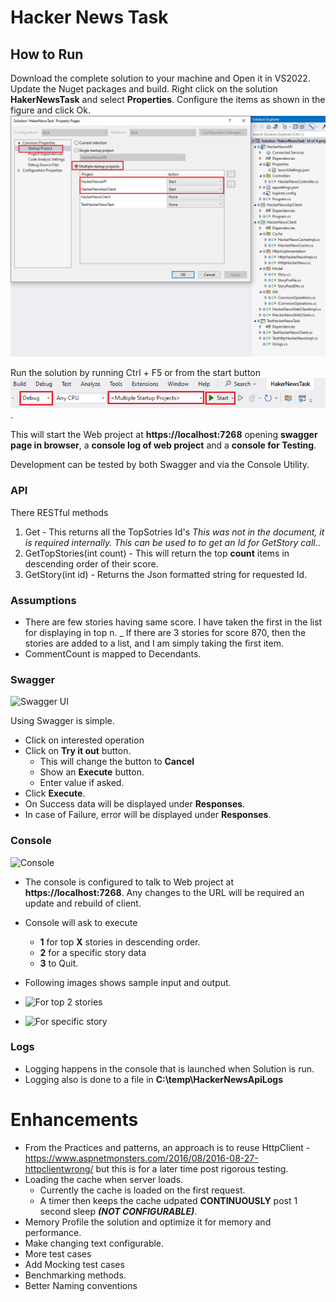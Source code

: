# Hacker News Task

## How to Run

Download the complete solution to your machine and Open it in VS2022.
Update the Nuget packages and build.
Right click on the solution **HakerNewsTask** and select **Properties**.
Configure the items as shown in the figure and click Ok.
![Multiple startup project configuration](/Images/SolutionStartup.png)

Run the solution by running Ctrl + F5 or from the start button ![Run button](Images/ProjectRun.png).

This will start the Web project at **https://localhost:7268** opening **swagger page in browser**, a **console log of web project** and a **console for Testing**.

Development can be tested by both Swagger and via the Console Utility.

### API

There RESTful methods

1. Get - This returns all the TopSotries Id's _This was not in the document, it is required internally. This can be used to to get an Id for GetStory call._.
1. GetTopStories(int count) - This will return the top **count** items in descending order of their score.
1. GetStory(int id) - Returns the Json formatted string for requested Id.

### Assumptions

- There are few stories having same score. I have taken the first in the list for displaying in top n.
  \_ If there are 3 stories for score 870, then the stories are added to a list, and I am simply taking the first item.
- CommentCount is mapped to Decendants.

### Swagger

![Swagger UI](https://github.com/ambarishvaidya/HakerRankTask/assets/132093368/4b5447f3-14d9-4a7e-8f24-7940c1687e9b)

Using Swagger is simple.

- Click on interested operation
- Click on **Try it out** button.
  - This will change the button to **Cancel**
  - Show an **Execute** button.
  - Enter value if asked.
- Click **Execute**.
- On Success data will be displayed under **Responses**.
- In case of Failure, error will be displayed under **Responses**.

### Console

![Console](https://github.com/ambarishvaidya/HakerRankTask/assets/132093368/657e7f09-dd4a-4710-b007-c43f33578470)

- The console is configured to talk to Web project at **https://localhost:7268**. Any changes to the URL will be required an update and rebuild of client.
- Console will ask to execute
  - **1** for top **X** stories in descending order.
  - **2** for a specific story data
  - **3** to Quit.
- Following images shows sample input and output.

- ![For top 2 stories](https://github.com/ambarishvaidya/HakerRankTask/assets/132093368/6aa69520-ff4f-4ac1-9240-118231124607)

- ![For specific story](https://github.com/ambarishvaidya/HakerRankTask/assets/132093368/dab7e7aa-7650-4ab5-8a1f-0cf7714645bd)

### Logs

- Logging happens in the console that is launched when Solution is run.
- Logging also is done to a file in **C:\temp\HackerNewsApiLogs**

# Enhancements

- From the Practices and patterns, an approach is to reuse HttpClient - https://www.aspnetmonsters.com/2016/08/2016-08-27-httpclientwrong/ but this is for a later time post rigorous testing.
- Loading the cache when server loads.
  - Currently the cache is loaded on the first request.
  - A timer then keeps the cache udpated **CONTINUOUSLY** post 1 second sleep **_(NOT CONFIGURABLE)_**.
- Memory Profile the solution and optimize it for memory and performance.
- Make changing text configurable.
- More test cases
- Add Mocking test cases
- Benchmarking methods.
- Better Naming conventions
